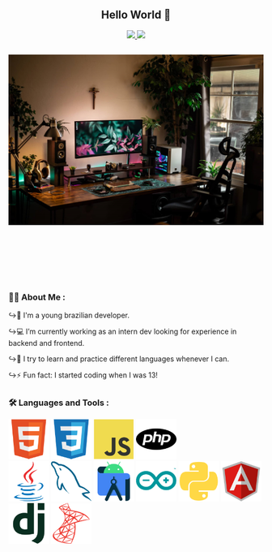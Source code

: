 <h2 align='center'> Hello World 👋</h2>

<div id='badges' align='center'>
    <a href='https://www.instagram.com/lai_sprndl/' target="_blank">
      <img src='instagram_icon.png' style='width:40px'>
      <img src='instagramtxt.png' style='width:100px'>
    </a>
</div>

<h2></h2>

<div name='image' align='center'>
  <img src='code.png' style='margin-bottom:100px'>
</div>

<h2></h2>

### 👩‍💻 About Me : 

↪🦎 I'm a young brazilian developer. 

↪💻 I’m currently working as an intern dev looking for experience in backend and frontend. 

↪🔱 I try to learn and practice different languages ​​whenever I can.

↪⚡ Fun fact: I started coding when I was 13!

<h2></h2>

### 🛠️ Languages and Tools :

<div name='language_icons'>
  <img src='https://github.com/devicons/devicon/blob/master/icons/html5/html5-original.svg' style='width:80px'>
  <img src='https://github.com/devicons/devicon/blob/master/icons/css3/css3-original.svg' style='width:80px'>
  <img src='https://github.com/devicons/devicon/blob/master/icons/javascript/javascript-original.svg' style='width:80px'>
  <img src='https://github.com/devicons/devicon/blob/master/icons/php/php-plain.svg' style='width:80px'>
  <br>
  <img src='https://github.com/devicons/devicon/blob/master/icons/java/java-original.svg' style='width:80px'>
  <img src='https://github.com/devicons/devicon/blob/master/icons/mysql/mysql-original.svg' style='width:80px'>
  <img src='https://github.com/devicons/devicon/blob/master/icons/androidstudio/androidstudio-original.svg' style='width:80px'>
  <img src='https://github.com/devicons/devicon/blob/master/icons/arduino/arduino-original.svg' style='width:80px'>
  <img src='https://github.com/devicons/devicon/blob/master/icons/python/python-plain.svg' style='width:80px'>
  <img src='https://github.com/devicons/devicon/blob/master/icons/angularjs/angularjs-original.svg' style='width:80px'>
  <img src='https://github.com/devicons/devicon/blob/master/icons/django/django-plain.svg' style='width:80px'>
  <img src='https://github.com/devicons/devicon/blob/master/icons/microsoftsqlserver/microsoftsqlserver-plain.svg' style='width:80px'>
</div>
